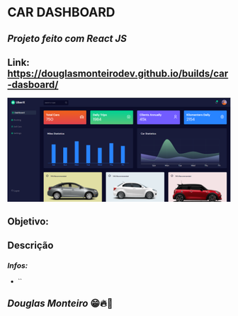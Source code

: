 # CAR DASHBOARD

## <i>Projeto feito com React JS </i>

## Link: https://douglasmonteirodev.github.io/builds/car-dasboard/

<p align="center">
      <img src="src/assets/preview/home_preview.png">
 </p>

## Objetivo:

###

## Descrição

###

### <i> Infos: </i>

- ``

## <i>Douglas Monteiro</i> 😁🔥🚀
